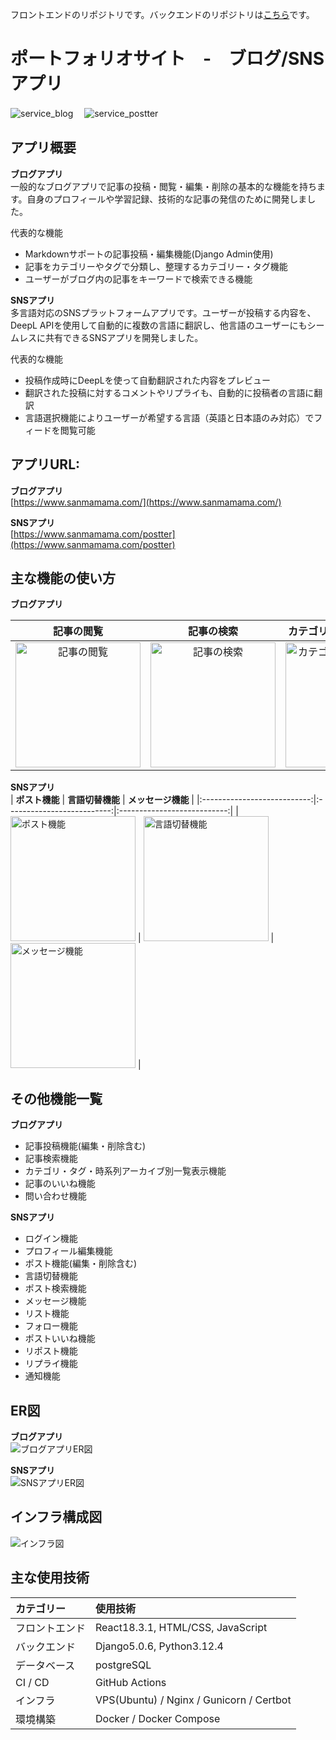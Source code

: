 フロントエンドのリポジトリです。バックエンドのリポジトリは<a href=https://github.com/sanmamama/portfolio_backend>こちら</a>です。  

# ポートフォリオサイト　-　ブログ/SNSアプリ
![service_blog](https://github.com/sanmamama/portfolio_frontend/blob/main/public/images/readme/blog.png)　
![service_postter](https://github.com/sanmamama/portfolio_frontend/blob/main/public/images/readme/postter.png)

## アプリ概要
**ブログアプリ**  
一般的なブログアプリで記事の投稿・閲覧・編集・削除の基本的な機能を持ちます。自身のプロフィールや学習記録、技術的な記事の発信のために開発しました。

代表的な機能  
- Markdownサポートの記事投稿・編集機能(Django Admin使用)  
- 記事をカテゴリーやタグで分類し、整理するカテゴリー・タグ機能  
- ユーザーがブログ内の記事をキーワードで検索できる機能  

**SNSアプリ**  
多言語対応のSNSプラットフォームアプリです。ユーザーが投稿する内容を、DeepL APIを使用して自動的に複数の言語に翻訳し、他言語のユーザーにもシームレスに共有できるSNSアプリを開発しました。  

代表的な機能    
- 投稿作成時にDeepLを使って自動翻訳された内容をプレビュー  
- 翻訳された投稿に対するコメントやリプライも、自動的に投稿者の言語に翻訳  
- 言語選択機能によりユーザーが希望する言語（英語と日本語のみ対応）でフィードを閲覧可能  

## アプリURL:  
**ブログアプリ**  
[https://www.sanmamama.com/](https://www.sanmamama.com/)  

**SNSアプリ**  
[https://www.sanmamama.com/postter](https://www.sanmamama.com/postter)  

## 主な機能の使い方
**ブログアプリ**

|        **記事の閲覧**        |         **記事の検索**          |      **カテゴリ等別一覧表示機能**       |
|:---------------------------:|:--------------------------:|:---------------------------:|
| <img src="public/images/readme/view.gif" alt="記事の閲覧" width="200"> | <img src="public/images/readme/search.gif" alt="記事の検索" width="200"> | <img src="public/images/readme/listview.gif" alt="カテゴリ等別一覧表示機能" width="200"> |

**SNSアプリ**  
|        **ポスト機能**        |         **言語切替機能**          |      **メッセージ機能**       |
|:---------------------------:|:--------------------------:|:---------------------------:|
| <img src="public/images/readme/post.gif" alt="ポスト機能" width="200"> | <img src="public/images/readme/translate.gif" alt="言語切替機能" width="200"> | <img src="public/images/readme/message.gif" alt="メッセージ機能" width="200"> |

## その他機能一覧  
**ブログアプリ**  
- 記事投稿機能(編集・削除含む)
- 記事検索機能
- カテゴリ・タグ・時系列アーカイブ別一覧表示機能
- 記事のいいね機能
- 問い合わせ機能

**SNSアプリ**  
- ログイン機能
- プロフィール編集機能
- ポスト機能(編集・削除含む)
- 言語切替機能
- ポスト検索機能
- メッセージ機能
- リスト機能
- フォロー機能
- ポストいいね機能
- リポスト機能
- リプライ機能
- 通知機能

## ER図
**ブログアプリ**    
![ブログアプリER図](public/images/readme/blog_er.dio.drawio.png)    
  
**SNSアプリ**    
![SNSアプリER図](public/images/readme/postter_er.dio.drawio.png)    

## インフラ構成図
![インフラ図](public/images/readme/infra-image.png)

## 主な使用技術
| カテゴリー | 使用技術 | 
|:-----------|:------------|
| フロントエンド | React18.3.1, HTML/CSS, JavaScript | 
| バックエンド | Django5.0.6, Python3.12.4 |
| データベース | postgreSQL |
| CI / CD | GitHub Actions |
| インフラ | VPS(Ubuntu) / Nginx / Gunicorn / Certbot |
| 環境構築 | Docker / Docker Compose |


